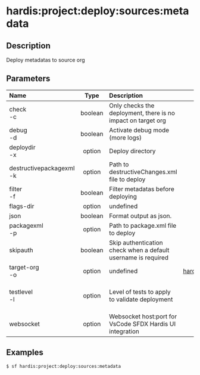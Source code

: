 <!-- This file has been generated with command 'sf hardis:doc:plugin:generate'. Please do not update it manually or it may be overwritten -->
# hardis:project:deploy:sources:metadata

## Description

Deploy metadatas to source org

## Parameters

|Name|Type|Description|Default|Required|Options|
|:---|:--:|:----------|:-----:|:------:|:-----:|
|check<br/>-c|boolean|Only checks the deployment, there is no impact on target org||||
|debug<br/>-d|boolean|Activate debug mode (more logs)||||
|deploydir<br/>-x|option|Deploy directory|.|||
|destructivepackagexml<br/>-k|option|Path to destructiveChanges.xml file to deploy||||
|filter<br/>-f|boolean|Filter metadatas before deploying||||
|flags-dir|option|undefined||||
|json|boolean|Format output as json.||||
|packagexml<br/>-p|option|Path to package.xml file to deploy||||
|skipauth|boolean|Skip authentication check when a default username is required||||
|target-org<br/>-o|option|undefined|hardis@aefc2021.com|||
|testlevel<br/>-l|option|Level of tests to apply to validate deployment|RunLocalTests||NoTestRun<br/>RunSpecifiedTests<br/>RunLocalTests<br/>RunAllTestsInOrg|
|websocket|option|Websocket host:port for VsCode SFDX Hardis UI integration||||

## Examples

```shell
$ sf hardis:project:deploy:sources:metadata
```


